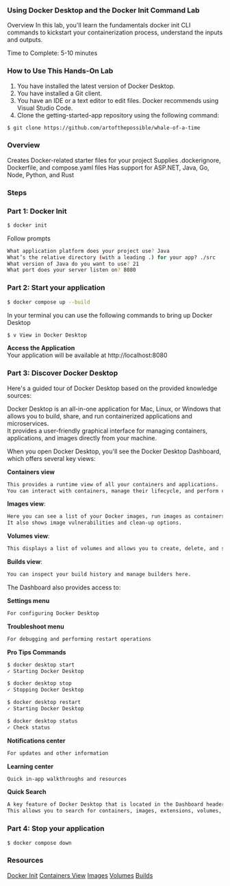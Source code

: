 ### Using Docker Desktop and the Docker Init Command Lab

Overview
In this lab, you'll learn the fundamentals docker init CLI commands to kickstart your containerization process, understand the inputs and outputs.

Time to Complete: 5-10 minutes

### How to Use This Hands-On Lab
1. You have installed the latest version of Docker Desktop.
2. You have installed a Git client.
3. You have an IDE or a text editor to edit files. Docker recommends using Visual Studio Code.
4. Clone the getting-started-app repository using the following command:
```sh
$ git clone https://github.com/artofthepossible/whale-of-a-time
```


### Overview
Creates Docker-related starter files for your project
Supplies .dockerignore, Dockerfile, and compose.yaml files
Has support for ASP.NET, Java, Go, Node, Python, and Rust


### Steps
### Part 1: Docker Init

```sh
$ docker init
```
Follow prompts
```sh
What application platform does your project use? Java
What’s the relative directory (with a leading .) for your app? ./src
What version of Java do you want to use? 21
What port does your server listen on? 8080
```

### Part 2: Start your application

```sh
$ docker compose up --build
```
In your terminal you can use the following commands to bring up Docker Desktop</br>
```sh
$ v View in Docker Desktop
```
**Access the Application**</br>
Your application will be available at http://localhost:8080

### Part 3: Discover Docker Desktop
Here's a guided tour of Docker Desktop based on the provided knowledge sources:</br>

Docker Desktop is an all-in-one application for Mac, Linux, or Windows that allows you to build, share, and run containerized applications and microservices. </br>
It provides a user-friendly graphical interface for managing containers, applications, and images directly from your machine.</br>

When you open Docker Desktop, you'll see the Docker Desktop Dashboard, which offers several key views:</br>

**Containers view**
```sh
This provides a runtime view of all your containers and applications.
You can interact with containers, manage their lifecycle, and perform common actions.
```

**Images view**: 
```sh
Here you can see a list of your Docker images, run images as containers, pull the latest versions from Docker Hub, and inspect images.
It also shows image vulnerabilities and clean-up options.

```
**Volumes view**: 
```sh
This displays a list of volumes and allows you to create, delete, and see which ones are being used.
```

**Builds view**: 
```sh
You can inspect your build history and manage builders here.
```

The Dashboard also provides access to:</br>

**Settings menu** 
```sh
For configuring Docker Desktop
```

**Troubleshoot menu**
```sh
For debugging and performing restart operations
```

**Pro Tips Commands**
```sh
$ docker desktop start
✓ Starting Docker Desktop

$ docker desktop stop
✓ Stopping Docker Desktop

$ docker desktop restart
✓ Starting Docker Desktop

$ docker desktop status
✓ Check status

```

**Notifications center** 
```sh
For updates and other information
```

**Learning center** 
```sh
Quick in-app walkthroughs and resources
```

**Quick Search**
```sh
A key feature of Docker Desktop that is located in the Dashboard header.
This allows you to search for containers, images, extensions, volumes, and even Docker documentation.
```

### Part 4: Stop your application 

```sh
$ docker compose down
```

### Resources
[Docker Init](https://docs.docker.com/reference/cli/docker/init/)
[Containers View](https://docs.docker.com/desktop/use-desktop/container/)
[Images](https://docs.docker.com/desktop/use-desktop/images/)
[Volumes](https://docs.docker.com/desktop/use-desktop/volumes/)
[Builds](https://docs.docker.com/desktop/use-desktop/builds/)
